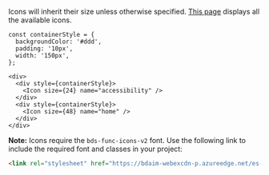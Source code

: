 Icons will inherit their size unless otherwise specified. <a href="https://bdaim-webexcdn-p.azureedge.net/es-assets/icon-demo.html" target="blank">This page</a> displays all the available icons.

```
const containerStyle = {
  backgroundColor: '#ddd',
  padding: '10px',
  width: '150px',
};

<div>
  <div style={containerStyle}>
    <Icon size={24} name="accessibility" />
  </div>
  <div style={containerStyle}>
    <Icon size={48} name="home" />
  </div>
</div>
```

**Note:** Icons require the `bds-func-icons-v2` font. Use the following link to include the required font and classes in your project:

```html
<link rel="stylesheet" href="https://bdaim-webexcdn-p.azureedge.net/es-assets/icons.css" />
```

